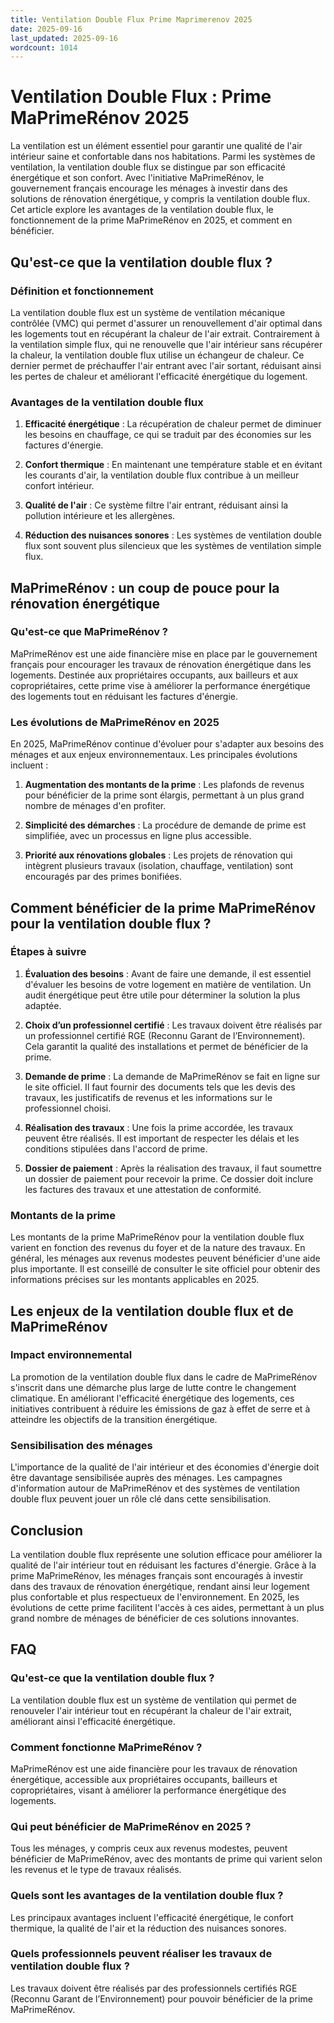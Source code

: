 ```yaml
---
title: Ventilation Double Flux Prime Maprimerenov 2025
date: 2025-09-16
last_updated: 2025-09-16
wordcount: 1014
---
```


# Ventilation Double Flux : Prime MaPrimeRénov 2025

La ventilation est un élément essentiel pour garantir une qualité de l'air intérieur saine et confortable dans nos habitations. Parmi les systèmes de ventilation, la ventilation double flux se distingue par son efficacité énergétique et son confort. Avec l'initiative MaPrimeRénov, le gouvernement français encourage les ménages à investir dans des solutions de rénovation énergétique, y compris la ventilation double flux. Cet article explore les avantages de la ventilation double flux, le fonctionnement de la prime MaPrimeRénov en 2025, et comment en bénéficier.

## Qu'est-ce que la ventilation double flux ?

### Définition et fonctionnement

La ventilation double flux est un système de ventilation mécanique contrôlée (VMC) qui permet d'assurer un renouvellement d'air optimal dans les logements tout en récupérant la chaleur de l'air extrait. Contrairement à la ventilation simple flux, qui ne renouvelle que l'air intérieur sans récupérer la chaleur, la ventilation double flux utilise un échangeur de chaleur. Ce dernier permet de préchauffer l'air entrant avec l'air sortant, réduisant ainsi les pertes de chaleur et améliorant l'efficacité énergétique du logement.

### Avantages de la ventilation double flux

1. **Efficacité énergétique** : La récupération de chaleur permet de diminuer les besoins en chauffage, ce qui se traduit par des économies sur les factures d'énergie.
   
2. **Confort thermique** : En maintenant une température stable et en évitant les courants d'air, la ventilation double flux contribue à un meilleur confort intérieur.

3. **Qualité de l'air** : Ce système filtre l'air entrant, réduisant ainsi la pollution intérieure et les allergènes.

4. **Réduction des nuisances sonores** : Les systèmes de ventilation double flux sont souvent plus silencieux que les systèmes de ventilation simple flux.

## MaPrimeRénov : un coup de pouce pour la rénovation énergétique

### Qu'est-ce que MaPrimeRénov ?

MaPrimeRénov est une aide financière mise en place par le gouvernement français pour encourager les travaux de rénovation énergétique dans les logements. Destinée aux propriétaires occupants, aux bailleurs et aux copropriétaires, cette prime vise à améliorer la performance énergétique des logements tout en réduisant les factures d'énergie.

### Les évolutions de MaPrimeRénov en 2025

En 2025, MaPrimeRénov continue d'évoluer pour s'adapter aux besoins des ménages et aux enjeux environnementaux. Les principales évolutions incluent :

1. **Augmentation des montants de la prime** : Les plafonds de revenus pour bénéficier de la prime sont élargis, permettant à un plus grand nombre de ménages d'en profiter.

2. **Simplicité des démarches** : La procédure de demande de prime est simplifiée, avec un processus en ligne plus accessible.

3. **Priorité aux rénovations globales** : Les projets de rénovation qui intègrent plusieurs travaux (isolation, chauffage, ventilation) sont encouragés par des primes bonifiées.

## Comment bénéficier de la prime MaPrimeRénov pour la ventilation double flux ?

### Étapes à suivre

1. **Évaluation des besoins** : Avant de faire une demande, il est essentiel d'évaluer les besoins de votre logement en matière de ventilation. Un audit énergétique peut être utile pour déterminer la solution la plus adaptée.

2. **Choix d’un professionnel certifié** : Les travaux doivent être réalisés par un professionnel certifié RGE (Reconnu Garant de l’Environnement). Cela garantit la qualité des installations et permet de bénéficier de la prime.

3. **Demande de prime** : La demande de MaPrimeRénov se fait en ligne sur le site officiel. Il faut fournir des documents tels que les devis des travaux, les justificatifs de revenus et les informations sur le professionnel choisi.

4. **Réalisation des travaux** : Une fois la prime accordée, les travaux peuvent être réalisés. Il est important de respecter les délais et les conditions stipulées dans l'accord de prime.

5. **Dossier de paiement** : Après la réalisation des travaux, il faut soumettre un dossier de paiement pour recevoir la prime. Ce dossier doit inclure les factures des travaux et une attestation de conformité.

### Montants de la prime

Les montants de la prime MaPrimeRénov pour la ventilation double flux varient en fonction des revenus du foyer et de la nature des travaux. En général, les ménages aux revenus modestes peuvent bénéficier d'une aide plus importante. Il est conseillé de consulter le site officiel pour obtenir des informations précises sur les montants applicables en 2025.

## Les enjeux de la ventilation double flux et de MaPrimeRénov

### Impact environnemental

La promotion de la ventilation double flux dans le cadre de MaPrimeRénov s'inscrit dans une démarche plus large de lutte contre le changement climatique. En améliorant l'efficacité énergétique des logements, ces initiatives contribuent à réduire les émissions de gaz à effet de serre et à atteindre les objectifs de la transition énergétique.

### Sensibilisation des ménages

L'importance de la qualité de l'air intérieur et des économies d'énergie doit être davantage sensibilisée auprès des ménages. Les campagnes d'information autour de MaPrimeRénov et des systèmes de ventilation double flux peuvent jouer un rôle clé dans cette sensibilisation.

## Conclusion

La ventilation double flux représente une solution efficace pour améliorer la qualité de l'air intérieur tout en réduisant les factures d'énergie. Grâce à la prime MaPrimeRénov, les ménages français sont encouragés à investir dans des travaux de rénovation énergétique, rendant ainsi leur logement plus confortable et plus respectueux de l'environnement. En 2025, les évolutions de cette prime facilitent l'accès à ces aides, permettant à un plus grand nombre de ménages de bénéficier de ces solutions innovantes.

## FAQ

### Qu'est-ce que la ventilation double flux ?

La ventilation double flux est un système de ventilation qui permet de renouveler l'air intérieur tout en récupérant la chaleur de l'air extrait, améliorant ainsi l'efficacité énergétique.

### Comment fonctionne MaPrimeRénov ?

MaPrimeRénov est une aide financière pour les travaux de rénovation énergétique, accessible aux propriétaires occupants, bailleurs et copropriétaires, visant à améliorer la performance énergétique des logements.

### Qui peut bénéficier de MaPrimeRénov en 2025 ?

Tous les ménages, y compris ceux aux revenus modestes, peuvent bénéficier de MaPrimeRénov, avec des montants de prime qui varient selon les revenus et le type de travaux réalisés.

### Quels sont les avantages de la ventilation double flux ?

Les principaux avantages incluent l'efficacité énergétique, le confort thermique, la qualité de l'air et la réduction des nuisances sonores.

### Quels professionnels peuvent réaliser les travaux de ventilation double flux ?

Les travaux doivent être réalisés par des professionnels certifiés RGE (Reconnu Garant de l’Environnement) pour pouvoir bénéficier de la prime MaPrimeRénov.
